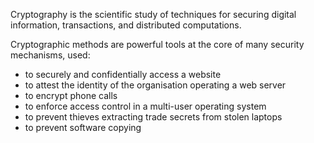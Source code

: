 Cryptography is the scientific study of techniques for securing digital information, transactions, and distributed computations.

Cryptographic methods are powerful tools at the core of many security mechanisms, used:
- to securely and confidentially access a website
- to attest the identity of the organisation operating a web server
- to encrypt phone calls
- to enforce access control in a multi-user operating system
- to prevent thieves extracting trade secrets from stolen laptops
- to prevent software copying